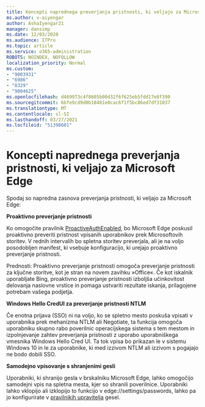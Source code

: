 ```yaml
---
title: Koncepti naprednega preverjanja pristnosti, ki veljajo za Microsoft Edge
ms.author: v-aiyengar
author: AshaIyengar21
manager: dansimp
ms.date: 12/03/2020
ms.audience: ITPro
ms.topic: article
ms.service: o365-administration
ROBOTS: NOINDEX, NOFOLLOW
localization_priority: Normal
ms.custom:
- "9003931"
- "6986"
- "8329"
- "9004625"
ms.openlocfilehash: d469973c4f8605b00d32f6f625eb5fdd17e8f390
ms.sourcegitcommit: 6bfe9cd9d0b18481e0cac6f1f5bc86ed7df31037
ms.translationtype: MT
ms.contentlocale: sl-SI
ms.lasthandoff: 03/27/2021
ms.locfileid: "51398601"
---
```

# <a name="advanced-authentication-concepts-applicable-to-microsoft-edge"></a>Koncepti naprednega preverjanja pristnosti, ki veljajo za Microsoft Edge

Spodaj so napredna zasnova preverjanja pristnosti, ki veljajo za Microsoft Edge:

**Proaktivno preverjanje pristnosti**

Ko omogočite pravilnik [ProactiveAuthEnabled,](https://go.microsoft.com/fwlink/?linkid=2134621) bo Microsoft Edge poskusil proaktivno preveriti pristnost vpisanih uporabnikov prek Microsoftovih storitev. V rednih intervalih bo spletna storitev preverjala, ali je na voljo posodobljen manifest, ki vsebuje konfiguracijo, ki urejajo proaktivno preverjanje pristnosti.

Prednosti: Proaktivno preverjanje pristnosti omogoča preverjanje pristnosti za ključne storitve, kot je stran na novem zavihku »Office«. Če kot iskalnik uporabljate Bing, proaktivno preverjanje pristnosti izboljša učinkovitost delovanja naslovne vrstice in pomaga ustvariti rezultate iskanja, prilagojene potrebam vašega podjetja.

**Windows Hello CredUI za preverjanje pristnosti NTLM**

Če enotna prijava (SSO) ni na voljo, ko se spletno mesto poskuša vpisati v uporabnika prek mehanizma NTLM ali Negotiate, ta funkcija omogoča uporabniku skupno rabo poverilnic operacijskega sistema s tem mestom in izpolnjevanje zahtev preverjanja pristnosti z uporabo uporabniškega vmesnika Windows Hello Cred UI. Ta tok vpisa bo prikazan le v sistemu Windows 10 in le za uporabnike, ki med izzivom NTLM ali izzivom s pogajajo ne bodo dobili SSO.

**Samodejno vpisovanje s shranjenimi gesli**

Uporabniki, ki shranijo gesla v brskalniku Microsoft Edge, lahko omogočijo samodejni vpis na spletna mesta, kjer so shranili poverilnice. Uporabniki lahko vklopijo ali izklopijo to funkcijo v edge://settings/passwords, lahko pa jo konfigurirate v [pravilnikih upravitelja](https://go.microsoft.com/fwlink/?linkid=2134622) gesel.
